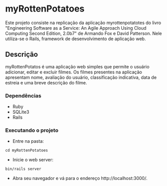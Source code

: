 # myRottenPotatoes

Este projeto consiste na replicação da aplicação myrottenpotatotes do livro "Engineering Software as a Service: An Agile Approach Using Cloud Computing Second Edition, 2.0b7" de Armando Fox e David Patterson. Nele utiliza-se o Rails, framework de desenvolvimento de aplicação web.

## Descrição

myRottenPotatos é uma aplicação web simples que permite o usuário adicionar, editar e excluir filmes. Os filmes presentes na aplicação apresentam nome, avaliação do usuário, classificação indicativa, data de estreia e uma breve descrição do filme.

### Dependências
* Ruby
* SQLite3
* Rails

### Executando o projeto
* Entre na pasta:
```
cd myRottenPotatoes
```
* Inicie o web server:
```
bin/rails server
```
* Abra seu navegador e vá para o endereço http://localhost:3000/.

